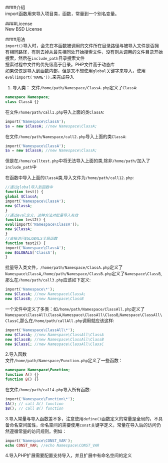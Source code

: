 ####介绍  
import函数用来导入项目类，函数，常量到一个别名变量。

####License  
New BSD License

####用法  
`import()`导入时，会先在本函数被调用的文件所在目录路径与被导入文件是否拥有相同路径，有则去掉从最先相同处开始搜索文件，没有则从调用的文件目录开始搜索，然后在`include_path`目录搜索文件   
搜索过程中文件的优先级高于目录。PHP文件高于动态库   
如果仅仅是导入到函数内部，但是又不想使用`global`关键字来导入，使用`eval(import('NAME'));`来完成导入

1. 导入类： 
文件`/home/path/Namespace/ClassA.php`定义了`ClassA`:  
```php
namespace Namespace;
class ClassA {}
```

在文件`/home/path/call1.php`导入上面的类`ClassA`:     
```php
import('Namespace\ClassA');
$a = new $ClassA; //new Namespace\ClassA;
```

在文件`/home/path/Namespace/call2.php`导入上面的类`ClassA`:  
```php
import('Namespace\ClassA');
$a = new $ClassA; //new Namespace\ClassA;
```
但是在`/home/calltest.php`中将无法导入上面的类,除非`/home/path/`加入了`include_path`中 

在函数中导入上面的`ClassA`类,导入文件为`/home/path/call12.php`:  
```php
//通过global导入到函数中
function test() {
global $ClassA;
import('Namespace\ClassA');
new $ClassA;
}
//通过eval定义，这种方法对批量导入有效
function test2() {
eval(import('Namespace\ClassA'));
new $ClassA;
}
//直接访问$GLOBALS全局函数
function test2() {
import('Namespace\ClassA');
new $GLOBALS['ClassA'];
}
```

批量导入类文件，`/home/path/Namespace/ClassA.php`定义了`Namespace\ClassA`,`/home/path/Namespace/ClassB.php`定义了`Namespace\ClassB`, 那么在`/home/path/call3.php`应该如下定义:    
```php
import('Namespace\*');
new $ClassA; //new Namespace\ClassA;
new $ClassB; //new Namespace\ClassB
```
一个文件中定义了多类：如`/home/path/Namespace/ClassAll.php`定义了`Namespace\ClassAll\ClassA`,`Namespace\ClassAll\ClassB`,`Namespace\ClassAll\ClassC`,那么在`/home/path/callAll.php`调用就应该这样:   
```php
import('Namespace\ClassAll\*');
new $ClassA; //new Namespace\ClassAll\ClassA
new $ClassB; //new Namespace\ClassAll\ClassB
new $ClassC; //new Namespace\ClassAll\ClassC
```

2.导入函数   
文件`/home/path/Namespace/Function.php`定义了一些函数：  
```php
namespace Namespace\Function;
function A() {}
function B() {}
```

在文件`/home/path/call4.php`导入所有函数:  
```php
import('Namespace\Function\*');
$A(); // call A() function
$B(); // call B() function
```

3.导入常量与导入函数差不多，注意使用`define()`函数定义的常量是全局的，不具备命名空间属性，命名空间的需要使用`const`关键字定义，常量在导入后的访问仍然遵循常量的访问规则。例如：   
```php
import('Namespace\CONST_VAR');
echo CONST_VAR; //echo Namespace\CONST_VAR
```

4.导入PHP扩展需要配置支持导入，并且扩展中有命名空间的定义
